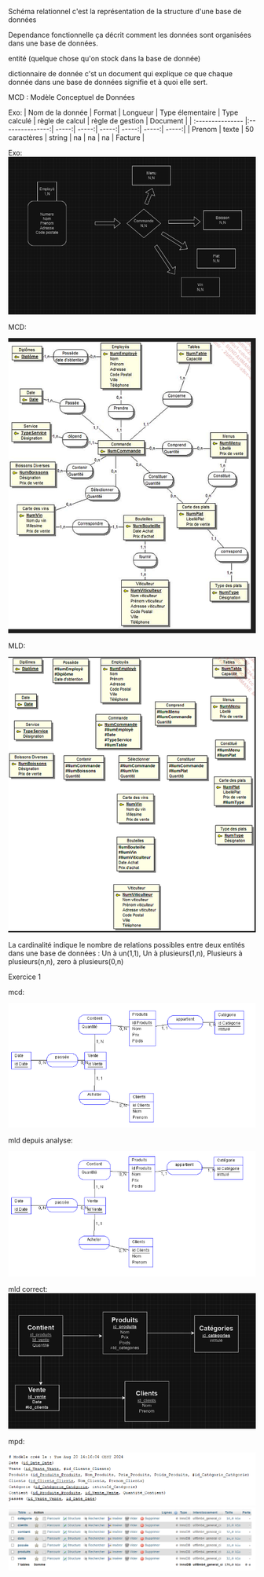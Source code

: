 Schéma relationnel c'est la représentation de la structure d'une base de données

Dependance fonctionnelle ça décrit comment les données sont organisées dans une base de données.

entité (quelque chose qu'on stock dans la base de donnée)

dictionnaire de donnée c'st un document qui explique ce que chaque donnée dans une base de données signifie et à quoi elle sert.

MCD : Modèle Conceptuel de Données

Exo:
| Nom de la donnée  |  Format        | Longueur | Type élementaire | Type calculé | règle de calcul |  règle de gestion | Document |
| :--------------- |:---------------:| -----:| -----:| -----:| -----:| -----:| -----:|
| Prenom  |    texte      | 50 caractères  |  string |  na |  na |  na | Facture  |

Exo:
![alt text](image-2.png)

MCD:

![alt text](image.png)

MLD:

![alt text](image-1.png)

La cardinalité indique le nombre de relations possibles entre deux entités dans une base de données : Un à un(1,1), Un à plusieurs(1,n), Plusieurs à plusieurs(n,n), zero à plusieurs(0,n)


Exercice 1

mcd:

![alt text](image-5.png)

mld depuis analyse:

![alt text](image-4.png)

mld correct:
![alt text](image-9.png)

mpd:

![alt text](image-6.png)
![alt text](image-8.png)